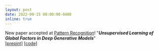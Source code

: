 ```yaml
---
layout: post
date: 2022-09-15 00:00:00-0400
inline: true
---
```


New paper accepted at <a href="https://www.sciencedirect.com/journal/pattern-recognition"> Pattern Recognition</a>! "<b><i>Unsupervised Learning of Global Factors in Deep Generative Models</i></b>"  <br>
<a href="https://arxiv.org/abs/2012.08234">[prepint]</a> <a href="https://github.com/ipeis/UG-VAE">[code]</a>